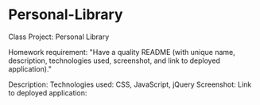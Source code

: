 # Personal-Library
Class Project: Personal Library 

Homework requirement: "Have a quality README (with unique name, description, technologies used, screenshot, and link to deployed application)."

Description: 
Technologies used: CSS, JavaScript, jQuery
Screenshot: 
Link to deployed application: 

